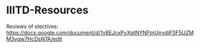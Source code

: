 # IIITD-Resources
Reviews of electives: https://docs.google.com/document/d/1v8EJcxPvXgtNYNFtnUjrvdiP3F5UZMM3vqw7HcDsN7A/edit
